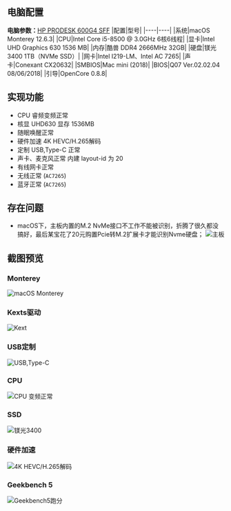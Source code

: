## 电脑配置
**电脑参数：**[HP PRODESK 600G4 SFF][2]
|配置|型号|
|----|----|
|系统|macOS Monterey 12.6.3|
|CPU|Intel Core i5-8500 @ 3.0GHz 6核6线程|
|显卡|Intel UHD Graphics 630 1536 MB|
|内存|酷兽 DDR4 2666MHz 32GB|
|硬盘|镁光 3400 1TB（NVMe SSD）|
|网卡|Intel I219-LM、Intel AC 7265|
|声卡|Conexant CX20632|
|SMBIOS|Mac mini (2018)| 
|BIOS|Q07 Ver.02.02.04 08/06/2018| 
|引导|OpenCore 0.8.8| 

## 实现功能
- CPU 睿频变频正常
- 核显 UHD630 显存 1536MB
- 随眠唤醒正常
- 硬件加速 4K HEVC/H.265解码
- 定制 USB,Type-C 正常
- 声卡、麦克风正常 内建 layout-id 为 20
- 有线网卡正常
- 无线正常 (`AC7265`)
- 蓝牙正常 (`AC7265`)

## 存在问题
- macOS下，主板内置的M.2 NvMe接口不工作不能被识别，折腾了很久都没搞好，最后某宝花了20元购置Pcie转M.2扩展卡才能识别Nvme硬盘；
![主板][3]

## 截图预览

### Monterey
![macOS Monterey][11]
### Kexts驱动
![Kext][12]
### USB定制
![USB,Type-C][13]
### CPU
![CPU 变频正常][14]
### SSD
![镁光3400][15]
### 硬件加速 
![4K HEVC/H.265解码][16]
### Geekbench 5
![Geekbench5跑分][17]


  [2]: https://support.hp.com/cn-zh/product/hp-prodesk-600-g4-small-form-factor-pc/21341193/document/c06066053#AbT8
  [3]: https://yangwenqing.com/usr/uploads/2023/03/2873318083.png
  [11]: https://yangwenqing.com/usr/uploads/2023/03/910438299.png
  [12]: https://yangwenqing.com/usr/uploads/2023/03/1385903077.png
  [13]: https://yangwenqing.com/usr/uploads/2023/03/1342900964.png
  [14]: https://yangwenqing.com/usr/uploads/2023/03/2869156124.png
  [15]: https://yangwenqing.com/usr/uploads/2023/03/2385535190.png
  [16]: https://yangwenqing.com/usr/uploads/2023/03/1921319268.png
  [17]: https://yangwenqing.com/usr/uploads/2023/03/2105998594.png
